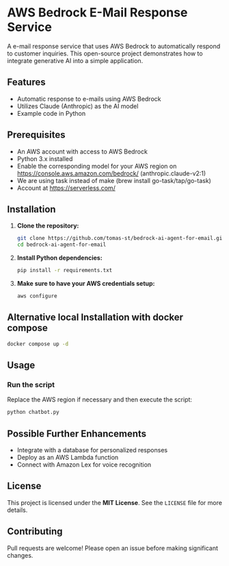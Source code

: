 # AWS Bedrock E-Mail Response Service

A e-mail response service that uses AWS Bedrock to automatically respond to customer inquiries. This open-source project demonstrates how to integrate generative AI into a simple application.

## Features
- Automatic response to e-mails using AWS Bedrock
- Utilizes Claude (Anthropic) as the AI model
- Example code in Python

## Prerequisites
- An AWS account with access to AWS Bedrock
- Python 3.x installed
- Enable the corresponding model for your AWS region on https://console.aws.amazon.com/bedrock/ (anthropic.claude-v2:1)
- We are using task instead of make (brew install go-task/tap/go-task)
- Account at https://serverless.com/

## Installation
1. **Clone the repository:**
   ```sh
   git clone https://github.com/tomas-st/bedrock-ai-agent-for-email.git
   cd bedrock-ai-agent-for-email
   ```
2. **Install Python dependencies:**
   ```sh
   pip install -r requirements.txt
   ```
3. **Make sure to have your AWS credentials setup:**
   ```sh
   aws configure
   ```

## Alternative local Installation with docker compose
   ```sh
   docker compose up -d
   ```

## Usage
### **Run the script**
Replace the AWS region if necessary and then execute the script:

```sh
python chatbot.py
```

## Possible Further Enhancements
- Integrate with a database for personalized responses
- Deploy as an AWS Lambda function
- Connect with Amazon Lex for voice recognition

## License
This project is licensed under the **MIT License**. See the `LICENSE` file for more details.

## Contributing
Pull requests are welcome! Please open an issue before making significant changes.